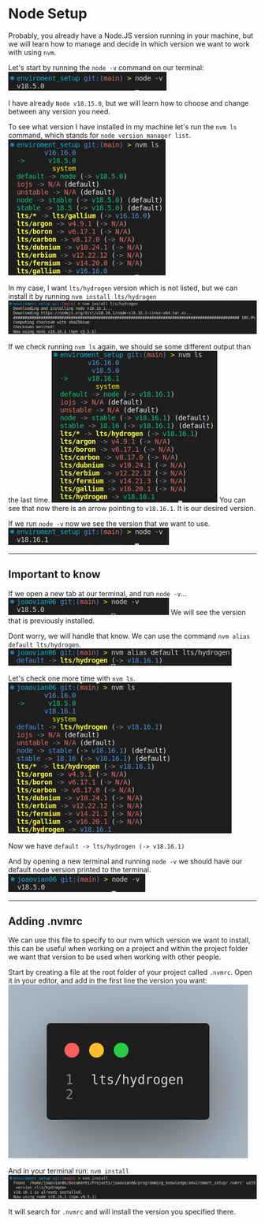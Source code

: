 # Node Setup

Probably, you already have a Node.JS version running in your machine, but we will learn how to manage and decide in which version we want to work with using `nvm`.

Let's start by running the `node -v` command on our terminal:
![Alt text](image.png)

I have already `Node v18.15.0`, but we will learn how to choose and change between any version you need.

To see what version I have installed in my machine let's run the `nvm ls` command, which stands for `node version manager list`.
![Alt text](image-1.png)

In my case, I want `lts/hydrogen` version which is not listed, but we can install it by running `nvm install lts/hydrogen`
![Alt text](image-2.png)

If we check running `nvm ls` again, we should se some different output than the last time.
![Alt text](image-3.png)
You can see that now there is an arrow pointing to `v18.16.1`. It is our desired version.

If we run `node -v` now we see the version that we want to use.
![Alt text](image-4.png)

---

## Important to know

If we open a new tab at our terminal, and run `node -v`...
![Alt text](image-5.png)
We will see the version that is previously installed.

Dont worry, we will handle that know.
We can use the command `nvm alias default lts/hydrogen`.
![Alt text](image-6.png)

Let's check one more time with `nvm ls`.
![Alt text](image-7.png)

Now we have `default -> lts/hydrogen (-> v18.16.1)`

And by opening a new terminal and running `node -v` we should have our default node version printed to the terminal.
![Alt text](image-8.png)

---

## Adding .nvmrc

We can use this file to specify to our nvm which version we want to install, this can be useful when working on a project and within the project folder we want that version to be used when working with other people.

Start by creating a file at the root folder of your project called `.nvmrc`.
Open it in your editor, and add in the first line the version you want:
![Alt text](image-9.png)

And in your terminal run: `nvm install`
![Alt text](image-10.png)

It will search for `.nvmrc` and will install the version you specified there.
